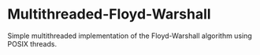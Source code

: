 # Multithreaded-Floyd-Warshall
Simple multithreaded implementation of the Floyd-Warshall algorithm using POSIX threads.
